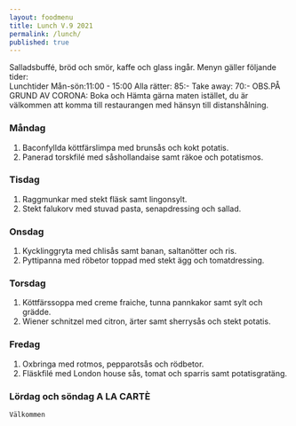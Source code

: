 ```yaml
---
layout: foodmenu
title: Lunch V.9 2021
permalink: /lunch/
published: true
---
```

Salladsbuffé, bröd och smör, kaffe och glass ingår.
Menyn gäller följande tider:  
Lunchtider  Mån-sön:11:00 - 15:00
Alla rätter: 85:- Take away: 70:-
OBS.PÅ GRUND AV CORONA: Boka och Hämta gärna maten istället, du är välkommen att komma till restaurangen med hänsyn till distanshålning.
                                
### Måndag
1. Baconfyllda köttfärslimpa med brunsås och kokt potatis.
2. Panerad torskfilé med såshollandaise samt räkoe och potatismos.

### Tisdag
1. Raggmunkar med stekt fläsk samt lingonsylt.
2. Stekt falukorv med stuvad pasta, senapdressing och sallad.

### Onsdag
1. Kycklinggryta med chlisås samt banan, saltanötter och ris.
2. Pyttipanna med röbetor toppad med stekt ägg och tomatdressing.

### Torsdag
1. Köttfärssoppa med creme fraiche, tunna pannkakor samt sylt och grädde. 
2. Wiener schnitzel med citron, ärter samt sherrysås och stekt potatis.

### Fredag  
1. Oxbringa med rotmos, pepparotsås och rödbetor.
2. Fläskfilé med London house sås, tomat och sparris samt potatisgratäng.


### Lördag och söndag   A LA CARTÈ

    Välkommen
    
       
    

   
    
   
     

